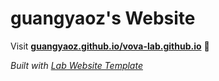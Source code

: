 
# guangyaoz's Website

Visit **[guangyaoz.github.io/vova-lab.github.io](https://guangyaoz.github.io/vova-lab.github.io)** 🚀

_Built with [Lab Website Template](https://greene-lab.gitbook.io/lab-website-template-docs)_

